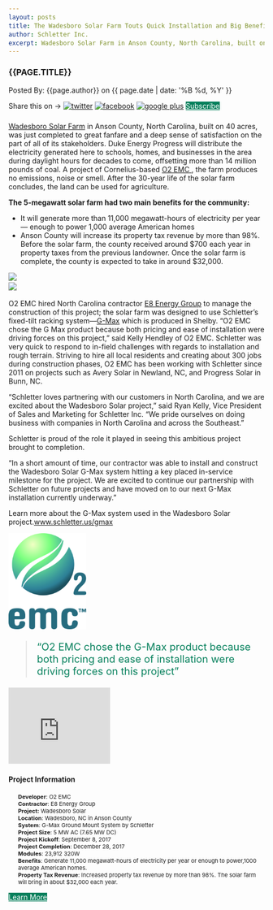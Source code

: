 ```yaml
---
layout: posts
title: The Wadesboro Solar Farm Touts Quick Installation and Big Benefits for the Community
author: Schletter Inc.
excerpt: Wadesboro Solar Farm in Anson County, North Carolina, built on 50 acres, was just completed to great fanfare and a deep sense of satisfaction on the part of all of its stakeholders. Duke Energy Progress will distribute the electricity generated here to schools, homes, and businesses in the area during daylight hours for decades to come, offsetting more than 14 million pounds of coal. A project of Cornelius-based O2 EMC, the farm produces no emissions, noise or smell. After the 30-year life of the solar farm concludes, the land can be used for agriculture. 
---
```

<style>body .galleria-thumbnails { margin: auto;} .galleria-theme-classic{background:#fff}</style>
<h3 style="text-transform: uppercase;">{{page.title}} </h3>
<p>Posted By: {{page.author}} on {{ page.date | date: '%B %d, %Y' }}</p>
<section class="row" style="padding-bottom:9px">
<div class="col-md-12">Share this on &rarr;
<a href="https://twitter.com/intent/tweet?text={{ page.title }}&url={{ site.url }}{{ page.url }}&via={{ site.twitter_username }}&related={{ site.twitter_username }}" rel="nofollow" target="_blank" title="Share on Twitter"><img src="{{site.url}}/images/social/twitter.svg" alt="twitter" height="20" /></a>
<a href="https://facebook.com/sharer.php?u={{ site.url }}{{ page.url }}" rel="nofollow" target="_blank" title="Share on Facebook"><img src="{{site.url}}/images/social/facebook.svg" alt="facebook" height="20" /></a>
<a href="https://plus.google.com/share?url={{ site.url }}{{ page.url }}" rel="nofollow" target="_blank" title="Share on Google+"><img src="{{site.url}}/images/social/googleplus.svg" alt="google plus" height="20" /></a>
<a href="https://mailchi.mp/schletter/subscribe-to-schletter-blog" class="btn" target="_blank" style="background-color:#06805C; color:#fff;" role="button">Subscribe</a>
</div>
</section>
<div class="row">
<div class="col-md-7"><p>
<a href="http://www.o2emc.com/wadesboro-solar/" target="_blank">Wadesboro Solar Farm</a> in Anson County, North Carolina, built on 40 acres, was just completed to great fanfare and a deep sense of satisfaction on the part of all of its stakeholders. Duke Energy Progress will distribute the electricity generated here to schools, homes, and businesses in the area during daylight hours for decades to come, offsetting more than 14 million pounds of coal. A project of Cornelius-based <a href="http://www.o2emc.com/" target="_blank">O2 EMC </a>, the farm produces no emissions, noise or smell. After the 30-year life of the solar farm concludes, the land can be used for agriculture.
<p><strong>The 5-megawatt solar farm had two main benefits for the community:</strong></p>
<ul><li>It will generate more than 11,000 megawatt-hours of electricity per year — enough to power 1,000 average American homes</li><li>Anson County will increase its property tax revenue by more than 98%. Before the solar farm, the county received around $700 each year in property taxes from the previous landowner. Once the solar farm is complete, the county is expected to take in around $32,000.</li></ul>
</p>

<p>
<img class="img-responsive" src="/images/o2/DJI_0013.jpg" ><br>
<img class="img-responsive" src="/images/o2/DJI_0035.jpg" >
</p>
<p>
O2 EMC hired North Carolina contractor <a href="https://www.e8energygroup.com/" target="_blank">E8 Energy Group</a> to manage the construction of this project; the solar farm was designed to use Schletter’s fixed-tilt racking system—<a href="/gmax.html" target="_blank">G-Max</a> which is produced in Shelby.
“O2 EMC chose the G Max product because both pricing and ease of installation were driving forces on this project,” said Kelly Hendley of O2 EMC. Schletter was very quick to respond to in-field challenges with regards to installation and rough terrain.
Striving to hire all local residents and creating about 300 jobs during construction phases, O2 EMC has been working with Schletter since 2011 on projects such as Avery Solar in Newland, NC, and Progress Solar in Bunn, NC.
</p>
<p>“Schletter loves partnering with our customers in North Carolina, and we are excited about the Wadesboro Solar project,” said Ryan Kelly, Vice President of Sales and Marketing for Schletter Inc. “We pride ourselves on doing business with companies in North Carolina and across the Southeast.”
</p>
<p>Schletter is proud of the role it played in seeing this ambitious project brought to completion.

“In a short amount of time, our contractor was able to install and construct the Wadesboro Solar G-Max system hitting a key placed in-service milestone for the project. We are excited to continue our partnership with Schletter on future projects and have moved on to our next G-Max installation currently underway.”

</p>
<p>Learn more about the G-Max system used in the Wadesboro Solar project.<a href="/gmax.html">www.schletter.us/gmax</a></p>
</div>
<div class="col-md-5">
<a href="http://www.o2emc.com"><img class="img-responsive" style="width:153px; margin:0 auto;" src="/images/o2/O2emc.jpg"></a>
<blockquote style="color:#06805C;font-size:20px">“O2 EMC chose the G-Max product because both pricing and ease of installation were driving forces on this project”</blockquote>
<div class="embed-responsive embed-responsive-16by9">
<iframe width="200" height="150" src="https://www.youtube.com/embed/ZrIq7Fku7PQ?ecver=1" frameborder="0" allow="autoplay; encrypted-media" allowfullscreen=""></iframe></div>

<div class="row">
<div class="col-md-12">
<h4>Project Information</h4>
<ul style="font-size:11px; list-style:none;">
<li><strong>Developer</strong>: O2 EMC</li>
<li><strong>Contractor</strong>: E8 Energy Group</li>
<li><strong>Project:</strong> Wadesboro Solar</li>
<li><strong>Location</strong>: Wadesboro, NC in Anson County</li>
<li><strong>System</strong>: G-Max Ground Mount System by Schletter</li>
<li><strong>Project Size</strong>: 5 MW AC (7.65 MW DC) </li>
<li><strong>Project Kickoff</strong>: September 8, 2017</li>
<li><strong>Project Completion</strong>: December 28, 2017</li>
<li><strong>Modules</strong>: 23,912 320W</li>
<li><strong>Benefits</strong>: Generate 11,000 megawatt-hours of electricity per year or enough to power,1000 average American homes.</li>
<li><strong>Property Tax Revenue</strong>: Increased property tax revenue by more than 98%. The solar farm will bring in about $32,000 each year.</li>

</ul>
<p><a href="/gmax.html" role="button" class="btn " style="background-color:#06805C; color:#fff; margin-top:5px">Learn More</a></p>

</div>
</div>
</div>
</div>
<div class="row">
<div class="col-md-6">
<!--<div class="galleria3">       
    <img src="{{site.url}}/images/cummins/2018-01-16 12.54.17-1.jpg">
    <img src="{{site.url}}/images/cummins/2018-01-16 11.43.49-1.jpg">
    <img src="{{site.url}}/images/cummins/2018-01-06 14.03.54.jpg"> 
    <img src="{{site.url}}/images/cummins/foto3.jpg">
    <img src="{{site.url}}/images/cummins/foto 4.jpg">
    </div>-->
</div>
</div>

 
